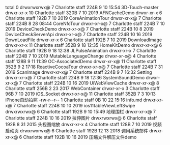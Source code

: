 total 0
drwxrwxrwx@  7 Charlotte  staff   224B  9 10 15:54 3D-Touch-master
drwxr-xr-x  10 Charlotte  staff   320B  7 10  2019 AFNCacheDemo
drwxr-xr-x   6 Charlotte  staff   192B  7 10  2019 CoreAnimationTour
drwxr-xr-x@  7 Charlotte  staff   224B  8 28 08:44 CoreNfcTour
drwxr-xr-x@  7 Charlotte  staff   224B  7 10  2019 DeviceCheckDemo
drwxr-xr-x@  7 Charlotte  staff   224B 10  8  2019 DeviceCheckServerApi
drwxr-xr-x@  7 Charlotte  staff   224B 10 16  2019 DownLoadFile
drwxr-xr-x   6 Charlotte  staff   192B  7 10  2019 DownloadImage
drwxr-xr-x  11 Charlotte  staff   352B  9 18 12:35 HomeKitDemo
drwxr-xr-x@  6 Charlotte  staff   192B  9 18 12:38 JLPulseAnimation
drwxr-xr-x   7 Charlotte  staff   224B  7 10  2019 MutableLanguageChange
drwxr-xr-x@  4 Charlotte  staff   128B  9 11 11:39 OC-AssociatedDemo
drwxr-xr-x@ 11 Charlotte  staff   352B  9  2 17:18 ReactiveCocoaTour
drwxr-xr-x@  7 Charlotte  staff   224B  7 31  2019 ScanImage
drwxr-xr-x@  7 Charlotte  staff   224B  9  7 16:32 Setting
drwxr-xr-x@  7 Charlotte  staff   224B  9 18 12:36 SystemSoundDemo
drwxr-xr-x@  7 Charlotte  staff   224B 10 16  2019 UiWebViewCache
drwxr-xr-x@  8 Charlotte  staff   256B  2 23  2017 WebContainer
drwxr-xr-x   3 Charlotte  staff    96B  7 10  2019 iOS_Socket
drwxr-xr-x@ 11 Charlotte  staff   352B  7  3 10:13 iPhone自动拍照
-rw-r--r--   1 Charlotte  staff     0B 10 22 15:16 info.md
drwxr-xr-x@  7 Charlotte  staff   224B 10 10  2019 ios11tableViewLeftSwipe
drwxrwxrwx@  6 Charlotte  staff   192B  9 10 15:49 地理围栏
drwxr-xr-x@  7 Charlotte  staff   224B 10 16  2019 拉伸图片
drwxrwxrwx@  6 Charlotte  staff   192B  8 31  2015 头视图缩放
drwxr-xr-x   4 Charlotte  staff   128B  7 10  2019 视频启动页
drwxrwxrwx@  6 Charlotte  staff   192B 12 13  2018 调用系统邮件
drwxr-xr-x@  6 Charlotte  staff   192B 10 16  2019 压缩文件解压文件demo
